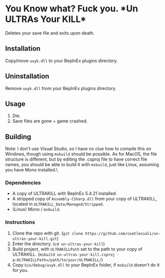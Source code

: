 
# You Know what? Fuck you. \*Un ULTRAs Your KILL\*
Deletes your save file and exits upon death.

## Installation

Copy/move `uuyk.dll` to your BepInEx plugins directory.

## Uninstallation

Remove `uuyk.dll` from your BepInEx plugins directory.

## Usage

1. Die.
2. Save files are gone + game crashed.

## Building

Note: I don't use Visual Studio, so I have no clue how to compile this on Windows, though using `msbuild` should be possible. As for MacOS, the file structure is different, but by editing the .csproj file to have correct file names, you should be able to build it with `msbuild`, just like Linux, assuming you have Mono installed.\

### Dependencies

* A copy of ULTRAKILL with BepInEx 5.4.21 installed.
* A stripped copy of `Assembly-CSharp.dll` from your copy of ULTRAKILL, located in `ULTRAKILL_Data/Managed/Stripped`.
* (Linux) Mono / `msbuild`.

### Instructions

1. Clone the repo with git. (`git clone https://github.com/coatlessali/un-ultras-your-kill.git`)
2. Enter the directory. (`cd un-ultras-your-kill`)
3. Build project, with `ULTRAKILLPath` set to the path to your copy of ULTRAKILL. (`msbuild un-ultras-your-kill.csproj -p:ULTRAKILLPath=/path/to/your/ULTRAKILL/`)
4. Copy `bin/Debug/uuyk.dll` to your BepInEx folder, if `msbuild` doesn't do it for you.
